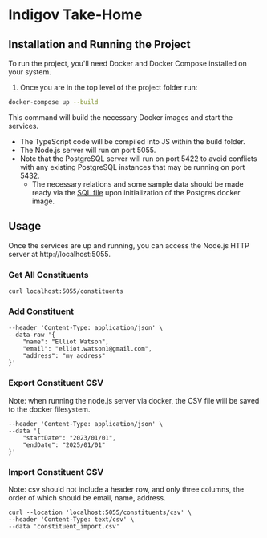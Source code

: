 # Indigov Take-Home

## Installation and Running the Project

To run the project, you'll need Docker and Docker Compose installed on your system.

1. Once you are in the top level of the project folder run:

```bash
docker-compose up --build
```

This command will build the necessary Docker images and start the services.
- The TypeScript code will be compiled into JS within the build folder.
- The Node.js server will run on port 5055.
- Note that the PostgreSQL server will run on port 5422 to avoid conflicts with any existing PostgreSQL instances that may be running on port 5432.
    - The necessary relations and some sample data should be made ready via the [SQL file](./initialize.sql) upon initialization of the Postgres docker image.

## Usage

Once the services are up and running, you can access the Node.js HTTP server at http://localhost:5055.

### Get All Constituents
```curl localhost:5055/constituents```

### Add Constituent
```curl --location 'localhost:5055/constituent' \
--header 'Content-Type: application/json' \
--data-raw '{
    "name": "Elliot Watson",
    "email": "elliot.watson1@gmail.com",
    "address": "my address"
}'
```

### Export Constituent CSV
Note: when running the node.js server via docker, the CSV file will be saved to the docker filesystem.
```curl --location --request GET 'localhost:5055/constituents/csv' \
--header 'Content-Type: application/json' \
--data '{
    "startDate": "2023/01/01",
    "endDate": "2025/01/01"
}'
```

### Import Constituent CSV
Note: csv should not include a header row, and only three columns, the order of which should be email, name, address.
```
curl --location 'localhost:5055/constituents/csv' \
--header 'Content-Type: text/csv' \
--data 'constituent_import.csv'
```